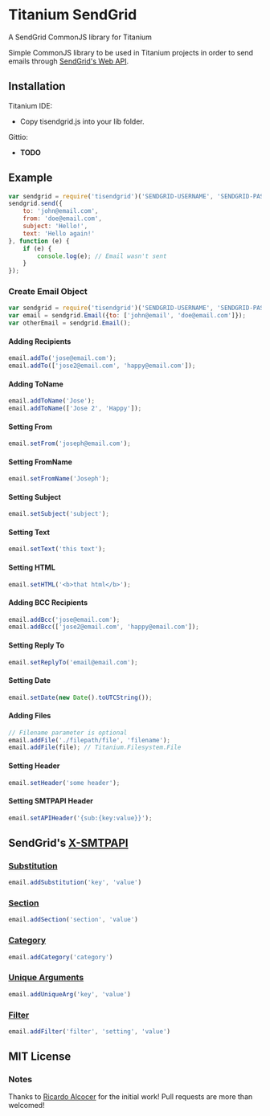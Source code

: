 # Titanium SendGrid

A SendGrid CommonJS library for Titanium

Simple CommonJS library to be used in Titanium projects in order to
send emails through
[SendGrid's Web API](http://sendgrid.com/docs/API_Reference/Web_API/mail.html).

## Installation

Titanium IDE:

* Copy tisendgrid.js into your lib folder.

Gittio:
* **TODO**

## Example

```js
var sendgrid = require('tisendgrid')('SENDGRID-USERNAME', 'SENDGRID-PASSOWORD');
sendgrid.send({
	to: 'john@email.com',
	from: 'doe@email.com',
	subject: 'Hello!',
	text: 'Hello again!'
}, function (e) {
	if (e) {
		console.log(e); // Email wasn't sent
	}
});
```

### Create Email Object

```js
var sendgrid = require('tisendgrid')('SENDGRID-USERNAME', 'SENDGRID-PASSOWORD');
var email = sendgrid.Email({to: ['john@email', 'doe@email.com']});
var otherEmail = sendgrid.Email();
```

#### Adding Recipients

```js
email.addTo('jose@email.com');
email.addTo(['jose2@email.com', 'happy@email.com']);
```

#### Adding ToName

```js
email.addToName('Jose');
email.addToName(['Jose 2', 'Happy']);
```

#### Setting From

```js
email.setFrom('joseph@email.com');
```

#### Setting FromName

```js
email.setFromName('Joseph');
```

#### Setting Subject

```js
email.setSubject('subject');
```

#### Setting Text

```js
email.setText('this text');
```

#### Setting HTML

```js
email.setHTML('<b>that html</b>');
```

#### Adding BCC Recipients

```js
email.addBcc('jose@email.com');
email.addBcc(['jose2@email.com', 'happy@email.com']);
```

#### Setting Reply To

```js
email.setReplyTo('email@email.com');
```

#### Setting Date

```js
email.setDate(new Date().toUTCString());
```

#### Adding Files

```js
// Filename parameter is optional
email.addFile('./filepath/file', 'filename');
email.addFile(file); // Titanium.Filesystem.File
```

#### Setting Header

```js
email.setHeader('some header');
```

#### Setting SMTPAPI Header

```js
email.setAPIHeader('{sub:{key:value}}');
```

## SendGrid's  [X-SMTPAPI](http://sendgrid.com/docs/API_Reference/SMTP_API/)


### [Substitution](http://sendgrid.com/docs/API_Reference/SMTP_API/substitution_tags.html)

```js
email.addSubstitution('key', 'value')
```

### [Section](http://sendgrid.com/docs/API_Reference/SMTP_API/section_tags.html)

```js
email.addSection('section', 'value')
```

### [Category](http://sendgrid.com/docs/Delivery_Metrics/categories.html)

```js
email.addCategory('category')
```

### [Unique Arguments](http://sendgrid.com/docs/API_Reference/SMTP_API/unique_arguments.html)

```js
email.addUniqueArg('key', 'value')
```

### [Filter](http://sendgrid.com/docs/API_Reference/SMTP_API/apps.html)

```js
email.addFilter('filter', 'setting', 'value')
```

## MIT License

### Notes

Thanks to [Ricardo Alcocer](https://github.com/ricardoalcocer) for the initial work!
Pull requests are more than welcomed!
